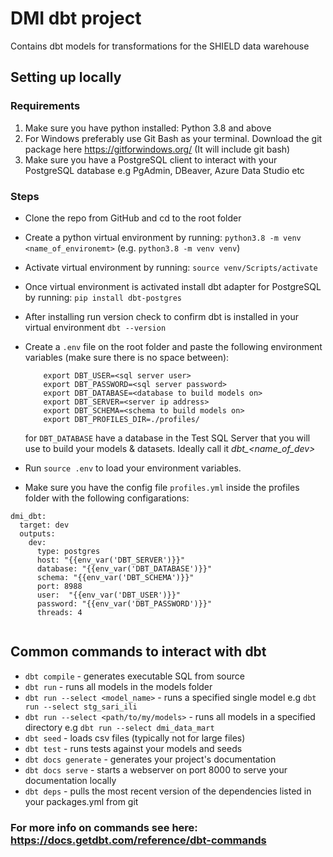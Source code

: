 # DMI dbt project
Contains dbt models for transformations for the SHIELD data warehouse

## Setting up locally
### Requirements 
1. Make sure you have python installed: Python 3.8 and above 
2. For Windows preferably use Git Bash as your terminal. Download the git package here https://gitforwindows.org/ (It will include git bash)
3. Make sure you have a PostgreSQL client to interact with your PostgreSQL database e.g PgAdmin, DBeaver, Azure Data Studio etc

### Steps
- Clone the repo from GitHub and cd to the root folder
- Create a python virtual environment by running: `python3.8 -m venv <name_of_environemt>` (e.g. `python3.8 -m venv venv`)
- Activate virtual environment by running: `source venv/Scripts/activate`
- Once virtual environment is activated install dbt adapter for PostgreSQL by running:
     `pip install dbt-postgres`
- After installing run version check to confirm dbt is installed in your virtual environment
    `dbt --version`
- Create a `.env` file on the root folder and paste the following environment variables (make sure there is no space between):

    ```
        export DBT_USER=<sql server user>
        export DBT_PASSWORD=<sql server password>
        export DBT_DATABASE=<database to build models on>
        export DBT_SERVER=<server ip address>
        export DBT_SCHEMA=<schema to build models on>
        export DBT_PROFILES_DIR=./profiles/
    ```

    for `DBT_DATABASE` have a database in the Test SQL Server that you will use to build your models & datasets. Ideally call it
    *dbt_<name_of_dev>*
- Run `source .env` to load your environment variables.
- Make sure you have the config file `profiles.yml` inside the profiles folder with the following configarations:
    
```
dmi_dbt:
  target: dev
  outputs:
    dev:
      type: postgres
      host: "{{env_var('DBT_SERVER')}}"
      database: "{{env_var('DBT_DATABASE')}}"
      schema: "{{env_var('DBT_SCHEMA')}}"
      port: 8988
      user:  "{{env_var('DBT_USER')}}"
      password: "{{env_var('DBT_PASSWORD')}}"
      threads: 4
      
 ```

## Common commands to interact with dbt
    
- `dbt compile` - generates executable SQL from source
- `dbt run` - runs all models in the models folder
- `dbt run --select <model_name>` - runs a specified single model e.g `dbt run --select stg_sari_ili`
- `dbt run --select <path/to/my/models>` - runs all models in a specified directory e.g `dbt run --select dmi_data_mart`
- `dbt seed` - loads csv files (typically not for large files)
- `dbt test` - runs tests against your models and seeds
- `dbt docs generate` - generates your project's documentation
- `dbt docs serve` - starts a webserver on port 8000 to serve your documentation locally
- `dbt deps` -  pulls the most recent version of the dependencies listed in your packages.yml from git
### For more info on commands see here: https://docs.getdbt.com/reference/dbt-commands




